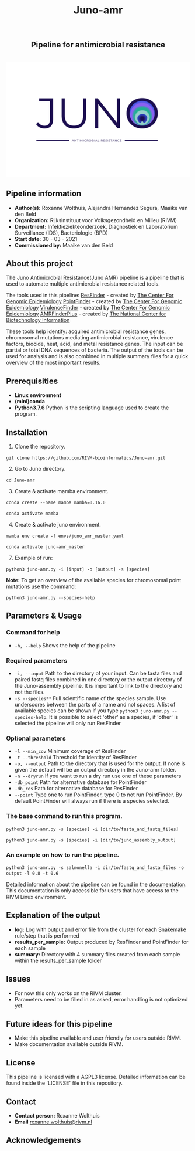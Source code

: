 <div align="center">
    <h1> Juno-amr</h1>
    <br />
    <h2> Pipeline for antimicrobial resistance</h2>
    <br />
    <img src="files/juno_antimicrobial_lightbg.png" alt="pipeline logo">
</div>

## Pipeline information
* **Author(s):**            Roxanne Wolthuis, Alejandra Hernandez Segura, Maaike van den Beld
* **Organization:**         Rijksinstituut voor Volksgezondheid en Milieu (RIVM)
* **Department:**           Infektieziekteonderzoek, Diagnostiek en Laboratorium Surveillance (IDS), Bacteriologie (BPD)
* **Start date:**           30 - 03 - 2021
* **Commissioned by:**      Maaike van den Beld

## About this project
The Juno Antimicrobial Resistance(Juno AMR) pipeline is a pipeline that is used to automate multiple antimicrobial resistance related tools. 

The tools used in this pipeline:
[ResFinder](https://bitbucket.org/genomicepidemiology/resfinder/src/master/) - created by [The Center For Genomic Epidemiology](https://www.genomicepidemiology.org/)
[PointFinder](https://bitbucket.org/genomicepidemiology/pointfinder/src/master/) - created by [The Center For Genomic Epidemiology](https://www.genomicepidemiology.org/)
[VirulenceFinder](https://bitbucket.org/genomicepidemiology/virulencefinder/src/master/) - created by [The Center For Genomic Epidemiology](https://www.genomicepidemiology.org/)
[AMRFinderPlus](https://github.com/ncbi/amr) - created by [The National Center for Biotechnology Information](https://www.ncbi.nlm.nih.gov/)

These tools help identify: acquired antimicrobial resistance genes, chromosomal mutations mediating antimicrobial resistance, virulence factors, biocide, heat, acid, and metal resistance genes. The input can be partial or total DNA sequences of bacteria. The output of the tools can be used for analysis and is also combined in multiple summary files for a quick overview of the most important results.

## Prerequisities
* **Linux environment**
* **(mini)conda**
* **Python3.7.6** Python is the scripting language used to create the program.


## Installation
1. Clone the repository.
```
git clone https://github.com/RIVM-bioinformatics/Juno-amr.git
```

2. Go to Juno directory.
```
cd Juno-amr
```

3. Create & activate mamba environment.
```
conda create --name mamba mamba=0.16.0
```
```
conda activate mamba
```

4. Create & activate juno environment.
```
mamba env create -f envs/juno_amr_master.yaml
```
```
conda activate juno-amr_master
```

7. Example of run:
```
python3 juno-amr.py -i [input] -o [output] -s [species]
```

**Note:** To get an overview of the available species for chromosomal point mutations use the command:
```
python3 juno-amr.py --species-help
```

## Parameters & Usage
### Command for help
* ```-h, --help``` Shows the help of the pipeline

### Required parameters
* ```-i, --input``` Path to the directory of your input. Can be fasta files and paired fastq files combined in one directory or the output directory of the Juno-assembly pipeline. It is important to link to the directory and not the files.
* ```-s --species**``` Full scientific name of the species sample. Use underscores between the parts of a name and not spaces. A list of available species can be shown if you type ```python3 juno-amr.py --species-help```. It is possible to select 'other' as a species, if 'other' is selected the pipeline will only run ResFinder

### Optional parameters
* ```-l --min_cov```    Minimum coverage of ResFinder
* ```-t --threshold```  Threshold for identity of ResFinder
* ```-o, --output```    Path to the directory that is used for the output. If none is given the default will be an output directory in the Juno-amr folder.
* ```-n --dryrun```     If you want to run a dry run use one of these parameters
* ```-db_point```       Path for alternative database for PointFinder
* ```-db_res```         Path for alternative database for ResFinder
* ```--point```         Type one to run PointFinder, type 0 to not run PointFinder. By default PointFinder will always run if there is a species selected.


### The base command to run this program. 
```
python3 juno-amr.py -s [species] -i [dir/to/fasta_and_fastq_files]
```
```
python3 juno-amr.py -s [species] -i [dir/to/juno_assembly_output]
```

### An example on how to run the pipeline.
```
python3 juno-amr.py -s salmonella -i dir/to/fastq_and_fasta_files -o output -l 0.8 -t 0.6
```

Detailed information about the pipeline can be found in the [documentation](https://www.google.com "Pipeline documentation"). This documentation is only accessible for users that have access to the RIVM Linux environment.

## Explanation of the output
* **log:** Log with output and error file from the cluster for each Snakemake rule/step that is performed
* **results_per_sample:** Output produced by ResFinder and PointFinder for each sample
* **summary:** Directory with 4 summary files created from each sample within the results_per_sample folder

## Issues
* For now this only works on the RIVM cluster.
* Parameters need to be filled in as asked, error handling is not optimized yet.

## Future ideas for this pipeline
* Make this pipeline available and user friendly for users outside RIVM.
* Make documentation available outside RIVM.

## License
This pipeline is licensed with a AGPL3 license. Detailed information can be found inside the 'LICENSE' file in this repository.

## Contact
* **Contact person:**       Roxanne Wolthuis
* **Email**                 roxanne.wolthuis@rivm.nl  

## Acknowledgements